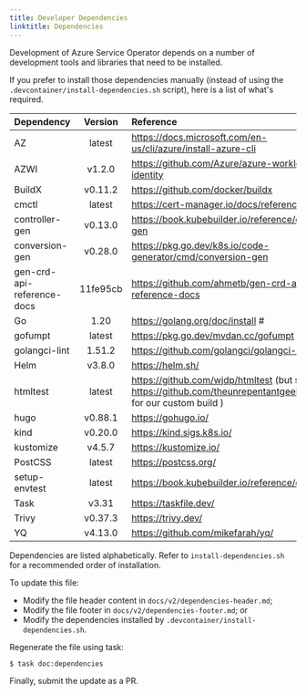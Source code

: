 ```yaml
---
title: Developer Dependencies
linktitle: Dependencies
---
```

Development of Azure Service Operator depends on a number of development tools and libraries that need to be installed. 

If you prefer to install those dependencies manually (instead of using the `.devcontainer/install-dependencies.sh` script), here is a list of what's required. 

| Dependency | Version | Reference |
|:---------- |:-------:|:--------- |
| AZ | latest | https://docs.microsoft.com/en-us/cli/azure/install-azure-cli |
| AZWI | v1.2.0 | https://github.com/Azure/azure-workload-identity |
| BuildX | v0.11.2 | https://github.com/docker/buildx |
| cmctl | latest | https://cert-manager.io/docs/reference/cmctl |
| controller-gen | v0.13.0 | https://book.kubebuilder.io/reference/controller-gen |
| conversion-gen | v0.28.0 | https://pkg.go.dev/k8s.io/code-generator/cmd/conversion-gen |
| gen-crd-api-reference-docs | 11fe95cb | https://github.com/ahmetb/gen-crd-api-reference-docs |
| Go | 1.20 | https://golang.org/doc/install #
| gofumpt | latest | https://pkg.go.dev/mvdan.cc/gofumpt |
| golangci-lint | 1.51.2 | https://github.com/golangci/golangci-lint |
| Helm | v3.8.0 | https://helm.sh/ |
| htmltest | latest | https://github.com/wjdp/htmltest (but see https://github.com/theunrepentantgeek/htmltest for our custom build )
| hugo | v0.88.1 | https://gohugo.io/ |
| kind | v0.20.0 | https://kind.sigs.k8s.io/ |
| kustomize | v4.5.7 | https://kustomize.io/ |
| PostCSS | latest | https://postcss.org/ |
| setup-envtest | latest | https://book.kubebuilder.io/reference/envtest.html |
| Task | v3.31 | https://taskfile.dev/ |
| Trivy | v0.37.3 | https://trivy.dev/ |
| YQ | v4.13.0 | https://github.com/mikefarah/yq/ |

Dependencies are listed alphabetically. Refer to `install-dependencies.sh` for a recommended order of installation.

To update this file:

* Modify the file header content in `docs/v2/dependencies-header.md`;
* Modify the file footer in `docs/v2/dependencies-footer.md`; or
* Modify the dependencies installed by `.devcontainer/install-dependencies.sh`.

Regenerate the file using task:

``` bash
$ task doc:dependencies
```

Finally, submit the update as a PR.
